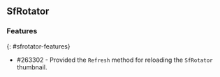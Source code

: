 ## SfRotator

### Features
{: #sfrotator-features}

* \#263302 - Provided the `Refresh` method for reloading the `SfRotator` thumbnail.